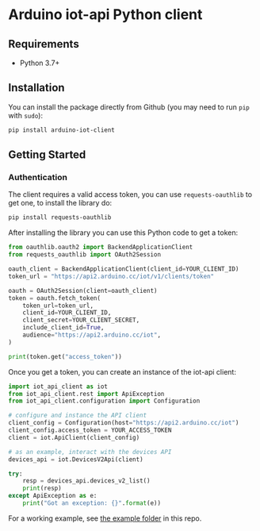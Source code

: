 # Arduino iot-api Python client

## Requirements

* Python 3.7+

## Installation

You can install the package directly from Github (you may need to run `pip` with
`sudo`):

```sh
pip install arduino-iot-client
```

## Getting Started

### Authentication

The client requires a valid access token, you can use `requests-oauthlib` to get
one, to install the library do:

```sh
pip install requests-oauthlib
```

After installing the library you can use this Python code to get a token:

```python
from oauthlib.oauth2 import BackendApplicationClient
from requests_oauthlib import OAuth2Session

oauth_client = BackendApplicationClient(client_id=YOUR_CLIENT_ID)
token_url = "https://api2.arduino.cc/iot/v1/clients/token"

oauth = OAuth2Session(client=oauth_client)
token = oauth.fetch_token(
    token_url=token_url,
    client_id=YOUR_CLIENT_ID,
    client_secret=YOUR_CLIENT_SECRET,
    include_client_id=True,
    audience="https://api2.arduino.cc/iot",
)

print(token.get("access_token"))
```

Once you get a token, you can create an instance of the iot-api client:

```python
import iot_api_client as iot
from iot_api_client.rest import ApiException
from iot_api_client.configuration import Configuration

# configure and instance the API client
client_config = Configuration(host="https://api2.arduino.cc/iot")
client_config.access_token = YOUR_ACCESS_TOKEN
client = iot.ApiClient(client_config)

# as an example, interact with the devices API
devices_api = iot.DevicesV2Api(client)

try:
    resp = devices_api.devices_v2_list()
    print(resp)
except ApiException as e:
    print("Got an exception: {}".format(e))
```

For a working example, see [the example folder](https://github.com/arduino/iot-client-py/tree/master/example) in this repo.

